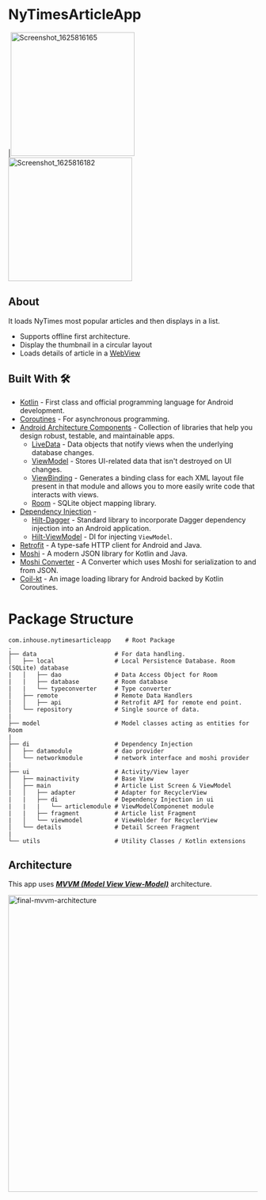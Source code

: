 # NyTimesArticleApp

|<img width="250" alt="Screenshot_1625816165" src="https://user-images.githubusercontent.com/5355440/125041738-25501700-e0aa-11eb-81b7-6fb4f322075c.png">
<img width="250" alt="Screenshot_1625816182" src="https://user-images.githubusercontent.com/5355440/125041754-2a14cb00-e0aa-11eb-949e-9dc4721d74aa.png">

## About
It loads NyTimes most popular articles and then displays in a list.
- Supports offline first architecture. 
- Display the thumbnail in a circular layout
- Loads details of article in a [WebView](https://developer.android.com/guide/webapps/webview)

## Built With 🛠
- [Kotlin](https://kotlinlang.org/) - First class and official programming language for Android development.
- [Coroutines](https://kotlinlang.org/docs/reference/coroutines-overview.html) - For asynchronous programming.
- [Android Architecture Components](https://developer.android.com/topic/libraries/architecture) - Collection of libraries that help you design robust, testable, and maintainable apps.
  - [LiveData](https://developer.android.com/topic/libraries/architecture/livedata) - Data objects that notify views when the underlying database changes.
  - [ViewModel](https://developer.android.com/topic/libraries/architecture/viewmodel) - Stores UI-related data that isn't destroyed on UI changes. 
  - [ViewBinding](https://developer.android.com/topic/libraries/view-binding) - Generates a binding class for each XML layout file present in that module and allows you to more easily write code that interacts with views.
  - [Room](https://developer.android.com/topic/libraries/architecture/room) - SQLite object mapping library.
- [Dependency Injection](https://developer.android.com/training/dependency-injection) -
  - [Hilt-Dagger](https://dagger.dev/hilt/) - Standard library to incorporate Dagger dependency injection into an Android application.
  - [Hilt-ViewModel](https://developer.android.com/training/dependency-injection/hilt-jetpack) - DI for injecting `ViewModel`.
- [Retrofit](https://square.github.io/retrofit/) - A type-safe HTTP client for Android and Java.
- [Moshi](https://github.com/square/moshi) - A modern JSON library for Kotlin and Java.
- [Moshi Converter](https://github.com/square/retrofit/tree/master/retrofit-converters/moshi) - A Converter which uses Moshi for serialization to and from JSON.
- [Coil-kt](https://coil-kt.github.io/coil/) - An image loading library for Android backed by Kotlin Coroutines.

# Package Structure
    
    com.inhouse.nytimesarticleapp    # Root Package
    .
    ├── data                      # For data handling.
    │   ├── local                 # Local Persistence Database. Room (SQLite) database
    |   │   ├── dao               # Data Access Object for Room   
    |   |   ├── database          # Room database
    |   |   └── typeconverter     # Type converter
    │   ├── remote                # Remote Data Handlers     
    |   │   ├── api               # Retrofit API for remote end point.
    │   └── repository            # Single source of data.
    |
    ├── model                     # Model classes acting as entities for Room
    |
    ├── di                        # Dependency Injection             
    │   ├── datamodule            # dao provider
    │   └── networkmodule         # network interface and moshi provider       
    |
    ├── ui                        # Activity/View layer
    │   ├── mainactivity          # Base View
    │   ├── main                  # Article List Screen & ViewModel
    |   │   ├── adapter           # Adapter for RecyclerView
    |   |   ├── di                # Dependency Injection in ui
    |   |   |   └── articlemodule # ViewModelComponenet module
    |   |   ├── fragment          # Article list Fragment
    |   │   └── viewmodel         # ViewHolder for RecyclerView   
    │   └── details               # Detail Screen Fragment
    |
    └── utils                     # Utility Classes / Kotlin extensions

## Architecture
This app uses [***MVVM (Model View View-Model)***](https://developer.android.com/jetpack/docs/guide#recommended-app-arch) architecture.

<img width="600" alt="final-mvvm-architecture" src="https://developer.android.com/topic/libraries/architecture/images/final-architecture.png">
